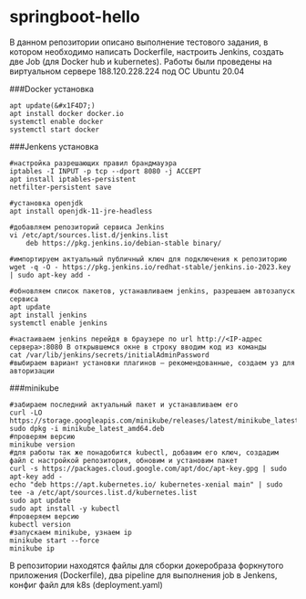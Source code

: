 # springboot-hello

В данном репозитории описано выполнение тестового задания, в котором необходимо написать Dockerfile, настроить Jenkins, создать две Job (для Docker hub и kubernetes).
Работы были проведены на виртуальном сервере 188.120.228.224 под ОС Ubuntu 20.04 

###Docker установка
```
apt update(&#x1F4D7;)
apt install docker docker.io
systemctl enable docker
systemctl start docker
```
###Jenkens установка
```
#настройка разрешающих правил брандмауэра
iptables -I INPUT -p tcp --dport 8080 -j ACCEPT
apt install iptables-persistent
netfilter-persistent save

#установка openjdk
apt install openjdk-11-jre-headless

#добавляем репозиторий сервиса Jenkins
vi /etc/apt/sources.list.d/jenkins.list
	deb https://pkg.jenkins.io/debian-stable binary/

#импортируем актуальный публичный ключ для подключения к репозиторию
wget -q -O - https://pkg.jenkins.io/redhat-stable/jenkins.io-2023.key | sudo apt-key add -

#обновляем список пакетов, устанавливаем jenkins, разрешаем автозапуск сервиса
apt update
apt install jenkins
systemctl enable jenkins

#настаиваем jenkins перейдя в браузере по url http://<IP-адрес сервера>:8080 В открывшемся окне в строку вводим код из команды
cat /var/lib/jenkins/secrets/initialAdminPassword
#выбираем вариант установки плагинов — рекомендованные, создаем уз для авторизации
```
###minikube
```
#забираем последний актуальный пакет и устанавливаем его
curl -LO https://storage.googleapis.com/minikube/releases/latest/minikube_latest_amd64.deb
sudo dpkg -i minikube_latest_amd64.deb
#проверям версию
minikube version
#для работы так же понадобится kubectl, добавим его ключ, создадим файл с настройкой репозитория, обновим и установим пакет
curl -s https://packages.cloud.google.com/apt/doc/apt-key.gpg | sudo apt-key add -
echo "deb https://apt.kubernetes.io/ kubernetes-xenial main" | sudo tee -a /etc/apt/sources.list.d/kubernetes.list
sudo apt update
sudo apt install -y kubectl
#проверяем версию 
kubectl version
#запускаем minikube, узнаем ip
minikube start --force
minikube ip
```

В репозитории находятся файлы для сборки докеробраза форкнутого приложения (Dockerfile), два pipeline для выполнения job в Jenkens, конфиг файл для k8s (deployment.yaml)



